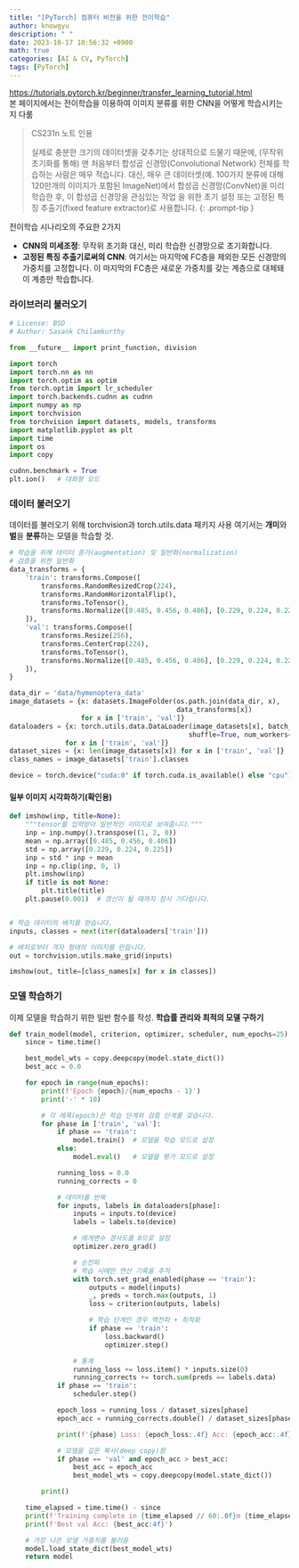 ```yaml
---
title: "[PyTorch] 컴퓨터 비전을 위한 전이학습"
author: knowgyu
description: " "
date: 2023-10-17 10:56:32 +0900
math: true
categories: [AI & CV, PyTorch]
tags: [PyTorch]
---
```


https://tutorials.pytorch.kr/beginner/transfer_learning_tutorial.html<br>
본 페이지에서는 전이학습을 이용하여 이미지 분류를 위한 CNN을 어떻게 학습시키는지 다룸<br>

> CS231n 노트 인용
> 
>실제로 충분한 크기의 데이터셋을 갖추기는 상대적으로 드물기 때문에, (무작위 초기화를 통해) 맨 처음부터 합성곱 신경망(Convolutional Network) 전체를 학습하는 사람은 매우 적습니다. 대신, 매우 큰 데이터셋(예. 100가지 분류에 대해 120만개의 이미지가 포함된 ImageNet)에서 합성곱 신경망(ConvNet)을 미리 학습한 후, 이 합성곱 신경망을 관심있는 작업 을 위한 초기 설정 또는 고정된 특징 추출기(fixed feature extractor)로 사용합니다.
{: .prompt-tip }

전이학습 시나리오의 주요한 2가지<br>
- **CNN의 미세조정**: 무작위 초기화 대신, 미리 학습한 신경망으로 초기화합니다.
- **고정된 특징 추출기로써의 CNN**: 여기서는 마지막에 FC층을 제외한 모든 신경망의 가중치를 고정합니다. 이 마지막의 FC층은 새로운 가중치를 갖는 계층으로 대체돼 이 계층만 학습합니다.

### 라이브러리 불러오기
```python
# License: BSD
# Author: Sasank Chilamkurthy

from __future__ import print_function, division

import torch
import torch.nn as nn
import torch.optim as optim
from torch.optim import lr_scheduler
import torch.backends.cudnn as cudnn
import numpy as np
import torchvision
from torchvision import datasets, models, transforms
import matplotlib.pyplot as plt
import time
import os
import copy

cudnn.benchmark = True
plt.ion()   # 대화형 모드
```
### 데이터 불러오기
데이터를 불러오기 위해 torchvision과 torch.utils.data 패키지 사용
여기서는 **개미**와 **벌**을 **분류**하는 모델을 학습할 것.
```python
# 학습을 위해 데이터 증가(augmentation) 및 일반화(normalization)
# 검증을 위한 일반화
data_transforms = {
    'train': transforms.Compose([
        transforms.RandomResizedCrop(224),
        transforms.RandomHorizontalFlip(),
        transforms.ToTensor(),
        transforms.Normalize([0.485, 0.456, 0.406], [0.229, 0.224, 0.225])
    ]),
    'val': transforms.Compose([
        transforms.Resize(256),
        transforms.CenterCrop(224),
        transforms.ToTensor(),
        transforms.Normalize([0.485, 0.456, 0.406], [0.229, 0.224, 0.225])
    ]),
}

data_dir = 'data/hymenoptera_data'
image_datasets = {x: datasets.ImageFolder(os.path.join(data_dir, x),
                                          data_transforms[x])
                  for x in ['train', 'val']}
dataloaders = {x: torch.utils.data.DataLoader(image_datasets[x], batch_size=4,
                                             shuffle=True, num_workers=4)
              for x in ['train', 'val']}
dataset_sizes = {x: len(image_datasets[x]) for x in ['train', 'val']}
class_names = image_datasets['train'].classes

device = torch.device("cuda:0" if torch.cuda.is_available() else "cpu")
```
#### 일부 이미지 시각화하기(확인용)
```python
def imshow(inp, title=None):
    """tensor를 입력받아 일반적인 이미지로 보여줍니다."""
    inp = inp.numpy().transpose((1, 2, 0))
    mean = np.array([0.485, 0.456, 0.406])
    std = np.array([0.229, 0.224, 0.225])
    inp = std * inp + mean
    inp = np.clip(inp, 0, 1)
    plt.imshow(inp)
    if title is not None:
        plt.title(title)
    plt.pause(0.001)  # 갱신이 될 때까지 잠시 기다립니다.


# 학습 데이터의 배치를 얻습니다.
inputs, classes = next(iter(dataloaders['train']))

# 배치로부터 격자 형태의 이미지를 만듭니다.
out = torchvision.utils.make_grid(inputs)

imshow(out, title=[class_names[x] for x in classes])
```
### 모델 학습하기
이제 모델을 학습하기 위한 일반 함수를 작성.
**학습률 관리와 최적의 모델 구하기**
```python
def train_model(model, criterion, optimizer, scheduler, num_epochs=25):
    since = time.time()

    best_model_wts = copy.deepcopy(model.state_dict())
    best_acc = 0.0

    for epoch in range(num_epochs):
        print(f'Epoch {epoch}/{num_epochs - 1}')
        print('-' * 10)

        # 각 에폭(epoch)은 학습 단계와 검증 단계를 갖습니다.
        for phase in ['train', 'val']:
            if phase == 'train':
                model.train()  # 모델을 학습 모드로 설정
            else:
                model.eval()   # 모델을 평가 모드로 설정

            running_loss = 0.0
            running_corrects = 0

            # 데이터를 반복
            for inputs, labels in dataloaders[phase]:
                inputs = inputs.to(device)
                labels = labels.to(device)

                # 매개변수 경사도를 0으로 설정
                optimizer.zero_grad()

                # 순전파
                # 학습 시에만 연산 기록을 추적
                with torch.set_grad_enabled(phase == 'train'):
                    outputs = model(inputs)
                    _, preds = torch.max(outputs, 1)
                    loss = criterion(outputs, labels)

                    # 학습 단계인 경우 역전파 + 최적화
                    if phase == 'train':
                        loss.backward()
                        optimizer.step()

                # 통계
                running_loss += loss.item() * inputs.size(0)
                running_corrects += torch.sum(preds == labels.data)
            if phase == 'train':
                scheduler.step()

            epoch_loss = running_loss / dataset_sizes[phase]
            epoch_acc = running_corrects.double() / dataset_sizes[phase]

            print(f'{phase} Loss: {epoch_loss:.4f} Acc: {epoch_acc:.4f}')

            # 모델을 깊은 복사(deep copy)함
            if phase == 'val' and epoch_acc > best_acc:
                best_acc = epoch_acc
                best_model_wts = copy.deepcopy(model.state_dict())

        print()

    time_elapsed = time.time() - since
    print(f'Training complete in {time_elapsed // 60:.0f}m {time_elapsed % 60:.0f}s')
    print(f'Best val Acc: {best_acc:4f}')

    # 가장 나은 모델 가중치를 불러옴
    model.load_state_dict(best_model_wts)
    return model
```
